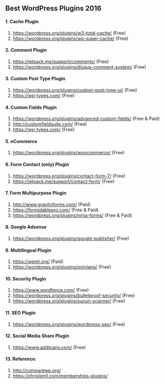 ## Best WordPress Plugins 2016

#### 1. Cache Plugin
1. https://wordpress.org/plugins/w3-total-cache/ (Free) 
2. https://wordpress.org/plugins/wp-super-cache/ (Free)

#### 2. Comment Plugin
1. https://jetpack.me/support/comments/ (Free)
2. https://wordpress.org/plugins/disqus-comment-system/ (Free)

#### 3. Custom Post Type Plugin
1. https://wordpress.org/plugins/custom-post-type-ui/  (Free)
2. https://wp-types.com/ (Free)

#### 4. Custom Fields Plugin
1. https://wordpress.org/plugins/advanced-custom-fields/ (Free & Paid)
2. http://customfieldsuite.com/ (Free)
3. https://wp-types.com/ (Free)

#### 5. eCommerce
1. https://wordpress.org/plugins/woocommerce/ (Free)

#### 6. Form Contact (only) Plugin
1. https://wordpress.org/plugins/contact-form-7/ (Free)
2. https://jetpack.me/support/contact-form/ (Free)

#### 7. Form Multipurpose Plugin
1. http://www.gravityforms.com/ (Paid)
2. https://formidablepro.com/ (Free & Paid)
3. https://wordpress.org/plugins/ninja-forms/ (Free & Paid)

#### 8. Google Adsense
1. https://wordpress.org/plugins/google-publisher/ (Free)

#### 9. Multilingual Plugin
1. https://wpml.org/ (Paid)
2. https://wordpress.org/plugins/polylang/ (Free)

#### 10. Security Plugin
1. https://www.wordfence.com/ (Free)
2. https://wordpress.org/plugins/bulletproof-security/ (Free)
3. https://wordpress.org/plugins/sucuri-scanner/ (Free)

#### 11. SEO Plugin
1. https://wordpress.org/plugins/wordpress-seo/ (Free)

#### 12. Social Media Share Plugin
1. https://www.addtoany.com/ (Free)

#### 13. Reference: 
1. http://comparewp.org/
2. https://chrislem1.com/memberships-plugins/
